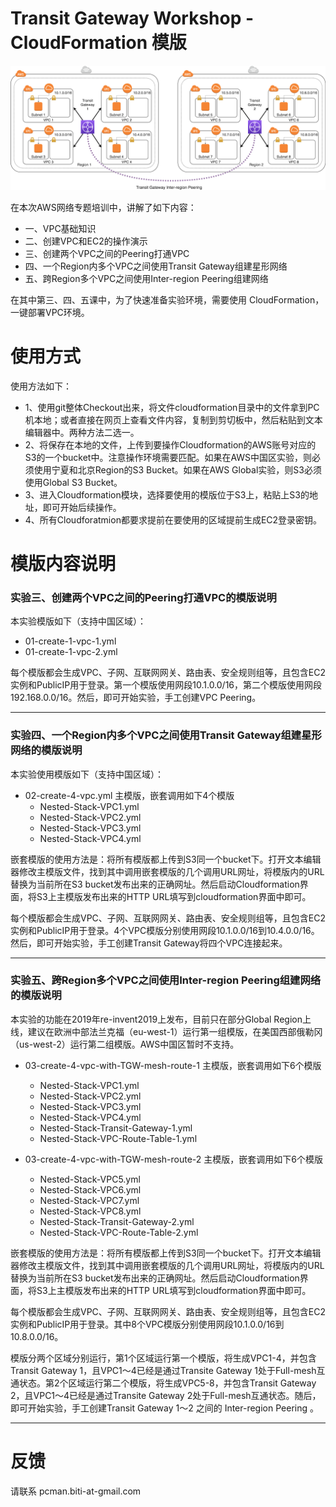 # Transit Gateway Workshop - CloudFormation 模版

![Transit Gateway Inter-region Peering](https://raw.githubusercontent.com/aobao32/transit-gateway-workshop/master/transit-gateway-with-Inter-region-peering.png)

在本次AWS网络专题培训中，讲解了如下内容：

- 一、VPC基础知识
- 二、创建VPC和EC2的操作演示
- 三、创建两个VPC之间的Peering打通VPC
- 四、一个Region内多个VPC之间使用Transit Gateway组建星形网络
- 五、跨Region多个VPC之间使用Inter-region Peering组建网络

在其中第三、四、五课中，为了快速准备实验环境，需要使用 CloudFormation，一键部署VPC环境。

# 使用方式

使用方法如下：

- 1、使用git整体Checkout出来，将文件cloudformation目录中的文件拿到PC机本地；或者直接在网页上查看文件内容，复制到剪切板中，然后粘贴到文本编辑器中。两种方法二选一。
- 2、将保存在本地的文件，上传到要操作Cloudformation的AWS账号对应的S3的一个bucket中。注意操作环境需要匹配。如果在AWS中国区实验，则必须使用宁夏和北京Region的S3 Bucket。如果在AWS Global实验，则S3必须使用Global S3 Bucket。
- 3、进入Cloudformation模块，选择要使用的模版位于S3上，粘贴上S3的地址，即可开始后续操作。
- 4、所有Cloudforatmion都要求提前在要使用的区域提前生成EC2登录密钥。

# 模版内容说明

### 实验三、创建两个VPC之间的Peering打通VPC的模版说明

本实验模版如下（支持中国区域）：

- 01-create-1-vpc-1.yml
- 01-create-1-vpc-2.yml

每个模版都会生成VPC、子网、互联网网关、路由表、安全规则组等，且包含EC2实例和PublicIP用于登录。第一个模版使用网段10.1.0.0/16，第二个模版使用网段192.168.0.0/16。然后，即可开始实验，手工创建VPC Peering。

***

### 实验四、一个Region内多个VPC之间使用Transit Gateway组建星形网络的模版说明

本实验使用模版如下（支持中国区域）：

- 02-create-4-vpc.yml 主模版，嵌套调用如下4个模版
  * Nested-Stack-VPC1.yml
  * Nested-Stack-VPC2.yml
  * Nested-Stack-VPC3.yml
  * Nested-Stack-VPC4.yml
  
嵌套模版的使用方法是：将所有模版都上传到S3同一个bucket下。打开文本编辑器修改主模版文件，找到其中调用嵌套模版的几个调用URL网址，将模版内的URL替换为当前所在S3 bucket发布出来的正确网址。然后启动Cloudformation界面，将S3上主模版发布出来的HTTP URL填写到cloudformation界面中即可。

每个模版都会生成VPC、子网、互联网网关、路由表、安全规则组等，且包含EC2实例和PublicIP用于登录。4个VPC模版分别使用网段10.1.0.0/16到10.4.0.0/16。然后，即可开始实验，手工创建Transit Gateway将四个VPC连接起来。

***

### 实验五、跨Region多个VPC之间使用Inter-region Peering组建网络的模版说明

本实验的功能在2019年re-invent2019上发布，目前只在部分Global Region上线，建议在欧洲中部法兰克福（eu-west-1）运行第一组模版，在美国西部俄勒冈（us-west-2）运行第二组模版。AWS中国区暂时不支持。

- 03-create-4-vpc-with-TGW-mesh-route-1 主模版，嵌套调用如下6个模版
  * Nested-Stack-VPC1.yml
  * Nested-Stack-VPC2.yml
  * Nested-Stack-VPC3.yml
  * Nested-Stack-VPC4.yml
  * Nested-Stack-Transit-Gateway-1.yml
  * Nested-Stack-VPC-Route-Table-1.yml

- 03-create-4-vpc-with-TGW-mesh-route-2 主模版，嵌套调用如下6个模版
  * Nested-Stack-VPC5.yml
  * Nested-Stack-VPC6.yml
  * Nested-Stack-VPC7.yml
  * Nested-Stack-VPC8.yml
  * Nested-Stack-Transit-Gateway-2.yml
  * Nested-Stack-VPC-Route-Table-2.yml

嵌套模版的使用方法是：将所有模版都上传到S3同一个bucket下。打开文本编辑器修改主模版文件，找到其中调用嵌套模版的几个调用URL网址，将模版内的URL替换为当前所在S3 bucket发布出来的正确网址。然后启动Cloudformation界面，将S3上主模版发布出来的HTTP URL填写到cloudformation界面中即可。

每个模版都会生成VPC、子网、互联网网关、路由表、安全规则组等，且包含EC2实例和PublicIP用于登录。其中8个VPC模版分别使用网段10.1.0.0/16到10.8.0.0/16。

模版分两个区域分别运行，第1个区域运行第一个模版，将生成VPC1-4，并包含Transit Gateway 1，且VPC1～4已经是通过Transite Gateway 1处于Full-mesh互通状态。第2个区域运行第二个模版，将生成VPC5-8，并包含Transit Gateway 2，且VPC1～4已经是通过Transite Gateway 2处于Full-mesh互通状态。随后，即可开始实验，手工创建Transit Gateway 1～2 之间的 Inter-region Peering 。

***

# 反馈

请联系 pcman.biti-at-gmail.com

